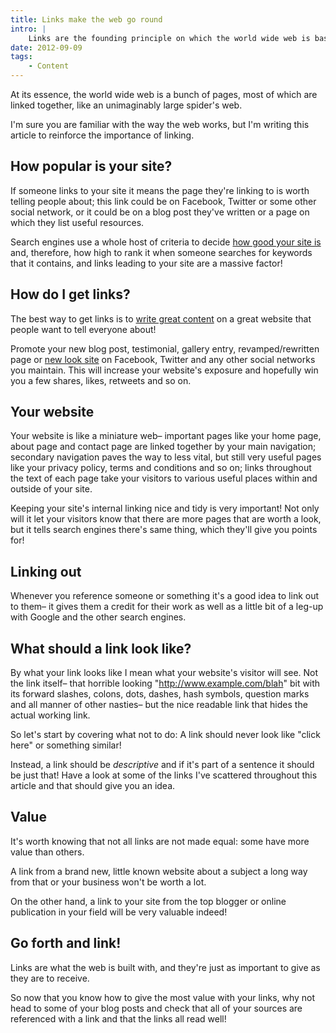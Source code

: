 ```yaml
---
title: Links make the web go round
intro: |
    Links are the founding principle on which the world wide web is based, but are you using them correctly?
date: 2012-09-09
tags:
    - Content
---
```


At its essence, the world wide web is a bunch of pages, most of which are linked together, like an unimaginably large spider's web.

I'm sure you are familiar with the way the web works, but I'm writing this article to reinforce the importance of linking.

## How popular is your site?

If someone links to your site it means the page they're linking to is worth telling people about; this link could be on Facebook, Twitter or some other social network, or it could be on a blog post they've written or a page on which they list useful resources.

Search engines use a whole host of criteria to decide [how good your site is](http://tempertemper.net/blog/what-search-engines-want) and, therefore, how high to rank it when someone searches for keywords that it contains, and links leading to your site are a massive factor!

## How do I get links?

The best way to get links is to [write great content](http://tempertemper.net/blog/why-should-i-blog) on a great website that people want to tell everyone about!

Promote your new blog post, testimonial, gallery entry, revamped/rewritten page or [new look site](http://tempertemper.net/blog/little-by-little) on Facebook, Twitter and any other social networks you maintain. This will increase your website's exposure and hopefully win you a few shares, likes, retweets and so on.

## Your website

Your website is like a miniature web– important pages like your home page, about page and contact page are linked together by your main navigation; secondary navigation paves the way to less vital, but still very useful pages like your privacy policy, terms and conditions and so on; links throughout the text of each page take your visitors to various useful places within and outside of your site.

Keeping your site's internal linking nice and tidy is very important! Not only will it let your visitors know that there are more pages that are worth a look, but it tells search engines there's same thing, which they'll give you points for!

## Linking out

Whenever you reference someone or something it's a good idea to link out to them– it gives them a credit for their work as well as a little bit of a leg-up with Google and the other search engines.

## What should a link look like?

By what your link looks like I mean what your website's visitor will see. Not the link itself– that horrible looking "http://www.example.com/blah" bit with its forward slashes, colons, dots, dashes, hash symbols, question marks and all manner of other nasties– but the nice readable link that hides the actual working link.

So let's start by covering what not to do: A link should never look like "click here" or something similar!

Instead, a link should be _descriptive_ and if it's part of a sentence it should be just that! Have a look at some of the links I've scattered throughout this article and that should give you an idea.

## Value

It's worth knowing that not all links are not made equal: some have more value than others.

A link from a brand new, little known website about a subject a long way from that or your business won't be worth a lot.

On the other hand, a link to your site from the top blogger or online publication in your field will be very valuable indeed!

## Go forth and link!

Links are what the web is built with, and they're just as important to give as they are to receive.

So now that you know how to give the most value with your links, why not head to some of your blog posts and check that all of your sources are referenced with a link and that the links all read well!
